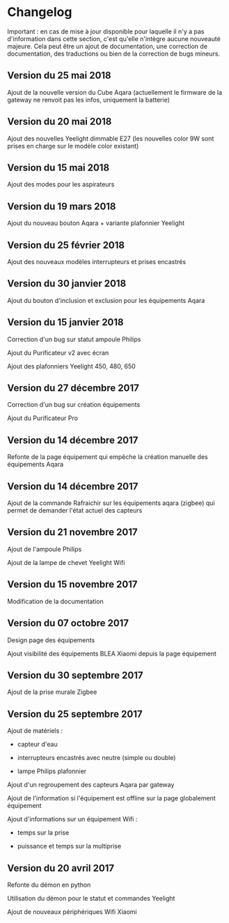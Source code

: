 # Changelog

Important : en cas de mise à jour disponible pour laquelle il n'y a pas d'information dans cette section, c'est qu'elle n'intègre aucune nouveauté majeure. Cela peut être un ajout de documentation, une correction de documentation, des traductions ou bien de la correction de bugs mineurs.

## Version du 25 mai 2018

Ajout de la nouvelle version du Cube Aqara (actuellement le firmware de la gateway ne renvoit pas les infos, uniquement la batterie)

## Version du 20 mai 2018

Ajout des nouvelles Yeelight dimmable E27 (les nouvelles color 9W sont prises en charge sur le modèle color existant)

## Version du 15 mai 2018

Ajout des modes pour les aspirateurs

## Version du 19 mars 2018

Ajout du nouveau bouton Aqara + variante plafonnier Yeelight

## Version du 25 février 2018

Ajout des nouveaux modèles interrupteurs et prises encastrés

## Version du 30 janvier 2018

Ajout du bouton d'inclusion et exclusion pour les équipements Aqara

## Version du 15 janvier 2018

Correction d'un bug sur statut ampoule Philips

Ajout du Purificateur v2 avec écran

Ajout des plafonniers Yeelight 450, 480, 650

## Version du 27 décembre 2017

Correction d'un bug sur création équipements

Ajout du Purificateur Pro

## Version du 14 décembre 2017

Refonte de la page équipement qui empêche la création manuelle des équipements Aqara

## Version du 14 décembre 2017

Ajout de la commande Rafraichir sur les équipements aqara (zigbee) qui permet de demander l'état actuel des capteurs

## Version du 21 novembre 2017

Ajout de l'ampoule Philips

Ajout de la lampe de chevet Yeelight Wifi

## Version du 15 novembre 2017

Modification de la documentation

## Version du 07 octobre 2017

Design page des équipements

Ajout visibilité des équipements BLEA Xiaomi depuis la page équipement

## Version du 30 septembre 2017

Ajout de la prise murale Zigbee

## Version du 25 septembre 2017

Ajout de matériels :

* capteur d'eau

* interrupteurs encastrés avec neutre (simple ou double)

* lampe Philips plafonnier


Ajout d'un regroupement des capteurs Aqara par gateway

Ajout de l'information si l'équipement est offline sur la page globalement équipement

Ajout d'informations sur un équipement Wifi :

* temps sur la prise

* puissance et temps sur la multiprise

## Version du 20 avril 2017

Refonte du démon en python

Utilisation du démon pour le statut et commandes Yeelight

Ajout de nouveaux périphériques Wifi Xiaomi
